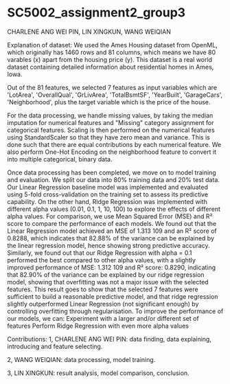# SC5002_assignment2_group3
CHARLENE ANG WEI PIN, LIN XINGKUN, WANG WEIQIAN

Explanation of dataset: 
We used the Ames Housing dataset from OpenML, which originally has 1460 rows and 81 columns, which means we have 80 varables (x) apart from the housing price (y). This dataset is a real world dataset containing detailed information about residential homes in Ames, Iowa.

Out of the 81 features, we selected 7 features as input variables which are 'LotArea', 'OverallQual', 'GrLivArea', 'TotalBsmtSF', 'YearBuilt', 'GarageCars', 'Neighborhood', plus the target variable which is the price of the house.

For the data processing, we handle missing values, by taking the median imputation for numerical features and "Missing" category assignment for categorical features. Scaling is then performed on the numerical features using StandardScaler so that they have zero mean and variance. This is done such that there are equal contributions by each numerical feature.  We also perform One-Hot Encoding on the neighborhood feature to convert it into multiple categorical, binary data.


Once data processing has been completed, we move on to model training and evaluation. We split our data into 80% training data and 20% test data. Our Linear Regression baseline model was implemented and evaluated using 5-fold cross-validation on the training set to assess its predictive capability. On the other hand, Ridge Regression was implemented with different alpha values (0.01, 0.1, 1, 10, 100) to explore the effects of different alpha values. For comparison, we use Mean Squared Error (MSE) and R² score to compare the performance of each models.
We found out that the Linear Regression model achieved an MSE of 1.313 109 and an R² score of 0.8288, which indicates that 82.88% of the variance can be explained by the linear regression model, hence showing strong predictive accuracy. Similarly, we found out that our Ridge Regression with alpha = 0.1 performed the best compared to other alpha values, with a slightly improved performance of MSE: 1.312 109 and R² score: 0.8290, indicating that 82.90% of the variance can be explained by our ridge regression model, showing that overfitting was not a major issue with the selected features.
This result goes to show that the selected 7 features were sufficient to build a reasonable predictive model, and that ridge regression slightly outperformed Linear Regression (not significant enough) by controlling overfitting through regularisation.
To improve the performance of our models, we can:
Experiment with a larger and/or different set of features
Perform Ridge Regression with even more alpha values

Contributions:
1, CHARLENE ANG WEI PIN: data finding, data explaining, introducing and feature selecting.

2, WANG WEIQIAN: data processing, model training.

3, LIN XINGKUN: result analysis, model comparison, conclusion.
